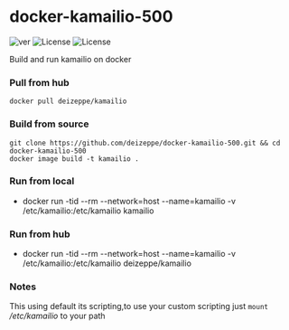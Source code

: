 # docker-kamailio-500
![ver](https://img.shields.io/github/v/release/mach1el/docker-kamailio?color=red&style=plastic)
![License](https://img.shields.io/github/deizeppe/docker-kamailio-500/blob/main/LICENSE?color=purple&style=plastic)
![License](https://img.shields.io/github/license/deizeppe/docker-kamailio-500?color=purple&style=plastic)

Build and run kamailio on docker

### Pull from hub
	docker pull deizeppe/kamailio

### Build from source
	git clone https://github.com/deizeppe/docker-kamailio-500.git && cd docker-kamailio-500
	docker image build -t kamailio .
	
### Run from local
*	docker run -tid --rm --network=host --name=kamailio -v /etc/kamailio:/etc/kamailio kamailio 

### Run from hub
* docker run -tid --rm --network=host --name=kamailio -v /etc/kamailio:/etc/kamailio deizeppe/kamailio 

### Notes
This using default its scripting,to use your custom scripting just `mount` */etc/kamailio* to your path
